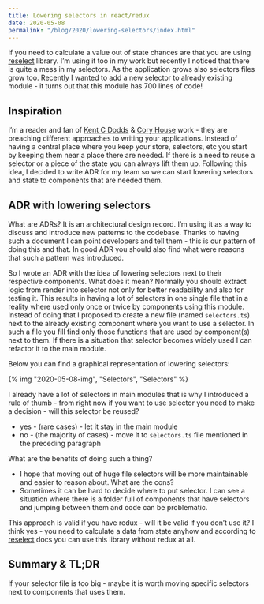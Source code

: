 ```yaml
---
title: Lowering selectors in react/redux
date: 2020-05-08
permalink: "/blog/2020/lowering-selectors/index.html"
---
```


If you need to calculate a value out of state chances are that you are using
[reselect](https://github.com/reduxjs/reselect) library. I’m using it too in my work but recently I noticed that
there is quite a mess in my selectors. As the application grows also selectors files grow too.
Recently I wanted to add a new selector to already existing module - it turns out that this module has 700 lines of code!

## Inspiration

I’m a reader and fan of [Kent C Dodds](https://kentcdodds.com/) & [Cory House](https://twitter.com/housecor)
work - they are preaching different approaches to writing your applications. Instead of having a central place
where you keep your store, selectors, etc you start by keeping them near a place
there are needed. If there is a need to reuse a selector or a piece of the state you can
always lift them up. Following this idea, I decided to write ADR for my team so
we can start lowering selectors and state to components that are needed them.

## ADR with lowering selectors

What are ADRs? It is an architectural design record. I’m using it as a way to discuss
and introduce new patterns to the codebase. Thanks to having such a document I can
point developers and tell them - this is our pattern of doing this and that. In good
ADR you should also find what were reasons that such a pattern was introduced.

So I wrote an ADR with the idea of lowering selectors next to their respective components.
What does it mean? Normally you should extract logic from render into selector not only
for better readability and also for testing it. This results in having a lot of selectors
in one single file that in a reality where used only once or twice by components using this
module. Instead of doing that I proposed to create a new file (named `selectors.ts`)
next to the already existing component where you want to use a selector. In such a file you fill find
only those functions that are used by component(s) next to them. If there is a situation
that selector becomes widely used I can refactor it to the main module.

Below you can find a graphical representation of lowering selectors:

{% img "2020-05-08-img", "Selectors", "Selectors" %}

I already have a lot of selectors in main modules that is why I introduced a rule of thumb - from
right now if you want to use selector you need to make a decision - will this selector be reused?

- yes - (rare cases) - let it stay in the main module
- no - (the majority of cases) - move it to `selectors.ts` file mentioned in the preceding paragraph

What are the benefits of doing such a thing?

- I hope that moving out of huge file selectors will be more maintainable and easier to reason about.
  What are the cons?
- Sometimes it can be hard to decide where to put selector. I can see a situation where there is
  a folder full of components that have selectors and jumping between them and code can be problematic.

This approach is valid if you have redux - will it be valid if you don’t use it?
I think yes - you need to calculate a data from state anyhow and according to [reselect](https://github.com/reduxjs/reselect#q-can-i-use-reselect-without-redux)
docs you can use this library without redux at all.

## Summary & TL;DR

If your selector file is too big - maybe it is worth moving specific selectors next to components that
uses them.
